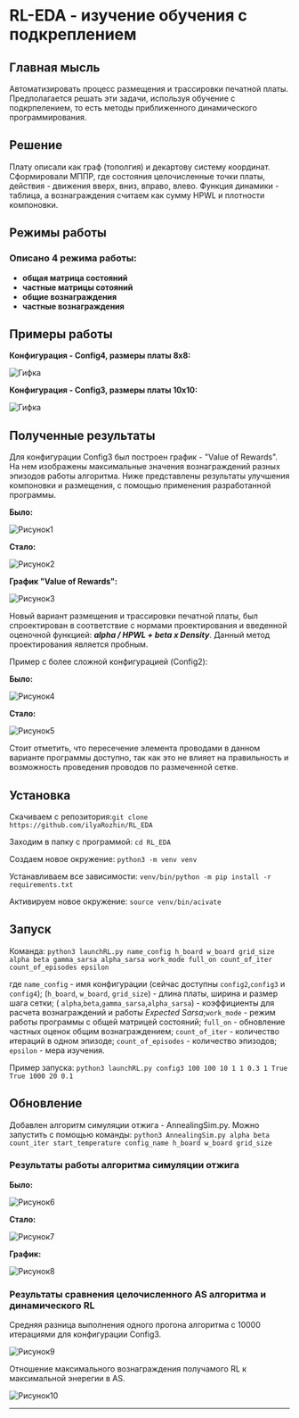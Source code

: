 # RL-EDA - изучение обучения с подкреплением
## Главная мысль
Автоматизировать процесс размещения и трассировки печатной платы. Предполагается решать эти задачи, используя обучение с подкрпелением, то есть методы приближенного динамического программирования.
## Решение
Плату описали как граф (тополгия) и декартову систему координат. Сформировали МППР, где состояния целочисленные точки платы, действия - движения вверх, вниз, вправо, влево. Функция динамики - таблица, а вознаграждения считаем как сумму HPWL и плотности компоновки.
## Режимы работы
### Описано 4 режима работы: 
- **общая матрица состояний**
- **частные матрицы сотояний**
- **общие вознаграждения**
- **частные вознаграждения**
## Примеры работы
 **Конфигурация - Config4, размеры платы 8x8:**

![Гифка](results/dynamic_config4.gif)
 
**Конфигурация - Config3, размеры платы 10x10:**

![Гифка](results/dynamic_config3.gif)

## Полученные результаты
Для конфигурации Config3 был построен график - "Value of Rewards". На нем изображены максимальные значения вознаграждений разных эпизодов работы алгоритма. Ниже представлены результаты улучшения компоновки и размещения, с помощью применения разработанной программы.

**Было:**

![Рисунок1](results/StartImage_config3&work=True.png)

**Стало:**

![Рисунок2](results/MaxImage_config3&work=True.png)

**График "Value of Rewards":**

![Рисунок3](results/config3_values_of_rewards.png)

Новый вариант размещения и трассировки печатной платы, был спроектирован в соответствие с нормами проектирования и введенной оценочной функцией: ***alpha / HPWL + beta x Density***. Данный метод проектирования является пробным.

Пример с более сложной конфигурацией (Config2):

**Было:**

![Рисунок4](results/StartMaxConfig2.png) 

**Стало:**

![Рисунок5](results/TestMaxConfig2.png)

Стоит отметить, что пересечение элемента проводами в данном варианте программы доступно, так как это не влияет на правильность и возможность проведения проводов по размеченной сетке.
## Установка
Скачиваем с репозитория:`git clone https://github.com/ilyaRozhin/RL_EDA`

Заходим в папку с программой: `cd RL_EDA`

Создаем новое окружение: `python3 -m venv venv`

Устанавливаем все зависимости: `venv/bin/python -m pip install -r requirements.txt`

Активируем новое окружение: `source venv/bin/acivate`


## Запуск

Команда: `python3 launchRL.py name_config h_board w_board grid_size alpha beta gamma_sarsa alpha_sarsa work_mode full_on count_of_iter count_of_episodes epsilon`

где  `name_config` - имя конфигурации (сейчас доступны `config2`,`config3` и `config4`); (`h_board`, `w_board`, `grid_size`) - длина платы, ширина и размер шага сетки; ( `alpha`,`beta`,`gamma_sarsa`,`alpha_sarsa`) - коэффициенты для расчета вознаграждений и работы  *Expected Sarsa*;`work_mode` - режим работы программы с общей матрицей состояний; `full_on` - обновление частных оценок общим вознаграждением; `count_of_iter` - количество итераций в одном эпизоде; `count_of_episodes` - количество эпизодов; `epsilon` - мера изучения.

Пример запуска: `python3 launchRL.py config3 100 100 10 1 1 0.3 1 True True 1000 20 0.1`


## Обновление
Добавлен алгоритм симуляции отжига - AnnealingSim.py.
Можно запустить с помощью команды: `python3 AnnealingSim.py alpha beta count_iter start_temperature config_name h_board w_board grid_size`

### Результаты работы алгоритма симуляции отжига

**Было:**

![Рисунок6](results/Annealing_StartImage_config3.png)

**Стало:**

![Рисунок7](results/Annealing_MaxImage_config3.png)

**График:**

![Рисунок8](results/Annealing_config3_values_of_energy.png)

### Результаты сравнения целочисленного AS алгоритма и динамического RL

Средняя разница выполнения одного прогона алгоритма с 10000 итерациями для конфигурации Config3.

![Рисунок9](benchmark_results/times_num=100.png)

Отношение максимального вознаграждения получамого RL к максимальной энерегии в AS.

![Рисунок10](benchmark_results/reward_num=100.png)


---
